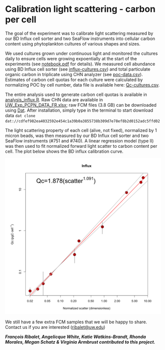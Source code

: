 # Calibration light scattering - carbon per cell
The goal of the experiment was to calibrate light scattering measured by our BD Influx cell sorter and two SeaFlow instruments into cellular carbon content using phytoplankton cultures of various shapes and sizes. 

We used cultures grown under continuous light and monitored the cultures daily to ensure cells were growing expoentially at the start of the experiments (see [notebook.pdf](https://github.com/armbrustlab/fsc-poc-calibration/blob/master/notebook.pdf) for details). We measured cell abundance using BD Influx cell sorter (see [influx-cultures.csv](https://github.com/armbrustlab/fsc-poc-calibration/blob/master/influx-cultures.csv)) and total particulate organic carbon in triplicate using CHN analyzer (see [poc-data.csv](https://github.com/armbrustlab/fsc-poc-calibration/blob/master/poc-data.csv)). Estimates of carbon cell quotas for each culture were calculated by normalizing POC by cell number, data file is available here: [Qc-cultures.csv](https://github.com/armbrustlab/fsc-poc-calibration/blob/master/Qc-cultures.csv). 

The entire analysis used to generate carbon cell quotas is available in [analysis_influx.R](https://github.com/armbrustlab/fsc-poc-calibration/blob/master/analysis_influx.R). Raw CHN data are available in [UW_Exp_PCPN_DATA_FR.xlsx](https://github.com/armbrustlab/fsc-poc-calibration/blob/master/UW_Exp_PCPN_DATA_FR.xlsx); raw FCM files (3.8 GB) can be downloaded using [Dat](https://github.com/datproject/dat). After installation, simply type in the terminal to start download data ```dat clone dat://cdfef982ea4032592e454c1a39b0a3855738b309d7e78ef8b2d0152adc5ffd02``` 

The light scattering property of each cell (alive, not fixed), normalized by 1 micron beads, was then measured by our BD Influx cell sorter and two SeaFlow instruments (#751 and #740). A linear regression model (type II) was then used to fit normalized forward light scatter to carbon content per cell. The plot below shows the BD influx calibration curve.

![alt text](Influx-Qc-scatter.png "BD Influx calibration of forward scatter normalized by 1 micron beads")

We still have a few extra FCM samples that we will be happy to share. Contact us if you are interested (ribalet@uw.edu) 

***François Ribalet, Angelicque White, Katie Watkins-Brandt, Rhonda Morales, Megan Schatz & Virginia Armbrust contributed to this project.***
